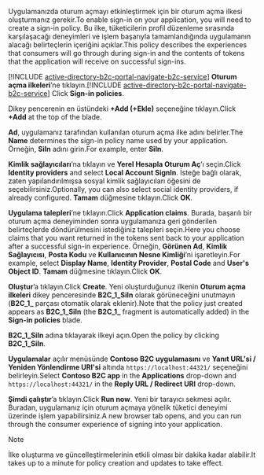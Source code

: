 <span data-ttu-id="cc083-101">Uygulamanızda oturum açmayı etkinleştirmek için bir oturum açma ilkesi oluşturmanız gerekir.</span><span class="sxs-lookup"><span data-stu-id="cc083-101">To enable sign-in on your application, you will need to create a sign-in policy.</span></span> <span data-ttu-id="cc083-102">Bu ilke, tüketicilerin profil düzenleme sırasında karşılaşacağı deneyimleri ve işlem başarıyla tamamlandığında uygulamanın alacağı belirteçlerin içeriğini açıklar.</span><span class="sxs-lookup"><span data-stu-id="cc083-102">This policy describes the experiences that consumers will go through during sign-in and the contents of tokens that the application will receive on successful sign-ins.</span></span>

<span data-ttu-id="cc083-103">[!INCLUDE [active-directory-b2c-portal-navigate-b2c-service](active-directory-b2c-portal-navigate-b2c-service.md)] **Oturum açma ilkeleri**’ne tıklayın.</span><span class="sxs-lookup"><span data-stu-id="cc083-103">[!INCLUDE [active-directory-b2c-portal-navigate-b2c-service](active-directory-b2c-portal-navigate-b2c-service.md)] Click **Sign-in policies**.</span></span>

<span data-ttu-id="cc083-104">Dikey pencerenin en üstündeki **+Add (+Ekle)** seçeneğine tıklayın.</span><span class="sxs-lookup"><span data-stu-id="cc083-104">Click **+Add** at the top of the blade.</span></span>

<span data-ttu-id="cc083-105">**Ad**, uygulamanız tarafından kullanılan oturum açma ilke adını belirler.</span><span class="sxs-lookup"><span data-stu-id="cc083-105">The **Name** determines the sign-in policy name used by your application.</span></span> <span data-ttu-id="cc083-106">Örneğin, **SiIn** adını girin.</span><span class="sxs-lookup"><span data-stu-id="cc083-106">For example, enter **SiIn**.</span></span>

<span data-ttu-id="cc083-107">**Kimlik sağlayıcıları**’na tıklayın ve **Yerel Hesapla Oturum Aç**’ı seçin.</span><span class="sxs-lookup"><span data-stu-id="cc083-107">Click **Identity providers** and select **Local Account SignIn**.</span></span> <span data-ttu-id="cc083-108">İsteğe bağlı olarak, zaten yapılandırılmışsa sosyal kimlik sağlayıcıları öğesini de seçebilirsiniz.</span><span class="sxs-lookup"><span data-stu-id="cc083-108">Optionally, you can also select social identity providers, if already configured.</span></span> <span data-ttu-id="cc083-109">**Tamam** düğmesine tıklayın.</span><span class="sxs-lookup"><span data-stu-id="cc083-109">Click **OK**.</span></span>

<span data-ttu-id="cc083-110">**Uygulama talepleri**’ne tıklayın.</span><span class="sxs-lookup"><span data-stu-id="cc083-110">Click **Application claims**.</span></span> <span data-ttu-id="cc083-111">Burada, başarılı bir oturum açma deneyiminden sonra uygulamanıza geri gönderilen belirteçlerde döndürülmesini istediğiniz talepleri seçin.</span><span class="sxs-lookup"><span data-stu-id="cc083-111">Here you choose claims that you want returned in the tokens sent back to your application after a successful sign-in experience.</span></span> <span data-ttu-id="cc083-112">Örneğin, **Görünen Ad**, **Kimlik Sağlayıcısı**, **Posta Kodu** ve **Kullanıcının Nesne Kimliği**’ni işaretleyin.</span><span class="sxs-lookup"><span data-stu-id="cc083-112">For example, select **Display Name**, **Identity Provider**, **Postal Code**  and **User's Object ID**.</span></span> <span data-ttu-id="cc083-113">**Tamam** düğmesine tıklayın.</span><span class="sxs-lookup"><span data-stu-id="cc083-113">Click **OK**.</span></span>

<span data-ttu-id="cc083-114">**Oluştur**’a tıklayın.</span><span class="sxs-lookup"><span data-stu-id="cc083-114">Click **Create**.</span></span> <span data-ttu-id="cc083-115">Yeni oluşturduğunuz ilkenin **Oturum açma ilkeleri** dikey penceresinde **B2C_1_SiIn** olarak görüneceğini unutmayın (**B2C\_1\_**  parçası otomatik olarak eklenir).</span><span class="sxs-lookup"><span data-stu-id="cc083-115">Note that the policy just created appears as **B2C_1_SiIn** (the **B2C\_1\_** fragment is automatically added) in the **Sign-in policies** blade.</span></span>

<span data-ttu-id="cc083-116">**B2C_1_SiIn** adına tıklayarak ilkeyi açın.</span><span class="sxs-lookup"><span data-stu-id="cc083-116">Open the policy by clicking **B2C_1_SiIn**.</span></span>

<span data-ttu-id="cc083-117">**Uygulamalar** açılır menüsünde **Contoso B2C uygulamasını** ve **Yanıt URL'si / Yeniden Yönlendirme URI'si** altında `https://localhost:44321/` seçeneğini belirleyin.</span><span class="sxs-lookup"><span data-stu-id="cc083-117">Select **Contoso B2C app** in the **Applications** drop-down and `https://localhost:44321/` in the **Reply URL / Redirect URI** drop-down.</span></span>

<span data-ttu-id="cc083-118">**Şimdi çalıştır**’a tıklayın.</span><span class="sxs-lookup"><span data-stu-id="cc083-118">Click **Run now**.</span></span> <span data-ttu-id="cc083-119">Yeni bir tarayıcı sekmesi açılır. Buradan, uygulamanız için oturum açmaya yönelik tüketici deneyimi üzerinde işlem yapabilirsiniz.</span><span class="sxs-lookup"><span data-stu-id="cc083-119">A new browser tab opens, and you can run through the consumer experience of signing into your application.</span></span>

> [!NOTE]
> <span data-ttu-id="cc083-120">İlke oluşturma ve güncelleştirmelerinin etkili olması bir dakika kadar alabilir.</span><span class="sxs-lookup"><span data-stu-id="cc083-120">It takes up to a minute for policy creation and updates to take effect.</span></span>
>